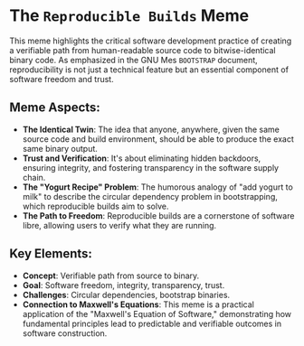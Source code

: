 # The `Reproducible Builds` Meme

This meme highlights the critical software development practice of creating a verifiable path from human-readable source code to bitwise-identical binary code. As emphasized in the GNU Mes `BOOTSTRAP` document, reproducibility is not just a technical feature but an essential component of software freedom and trust.

## Meme Aspects:
- **The Identical Twin**: The idea that anyone, anywhere, given the same source code and build environment, should be able to produce the exact same binary output.
- **Trust and Verification**: It's about eliminating hidden backdoors, ensuring integrity, and fostering transparency in the software supply chain.
- **The "Yogurt Recipe" Problem**: The humorous analogy of "add yogurt to milk" to describe the circular dependency problem in bootstrapping, which reproducible builds aim to solve.
- **The Path to Freedom**: Reproducible builds are a cornerstone of software libre, allowing users to verify what they are running.

## Key Elements:
- **Concept**: Verifiable path from source to binary.
- **Goal**: Software freedom, integrity, transparency, trust.
- **Challenges**: Circular dependencies, bootstrap binaries.
- **Connection to Maxwell's Equations**: This meme is a practical application of the "Maxwell's Equation of Software," demonstrating how fundamental principles lead to predictable and verifiable outcomes in software construction.
